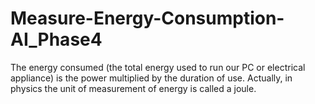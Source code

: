 # Measure-Energy-Consumption-AI_Phase4
The energy consumed (the total energy used to run our PC or electrical appliance) is the power multiplied by the duration of use. Actually, in physics the unit of measurement of energy is called a joule.
